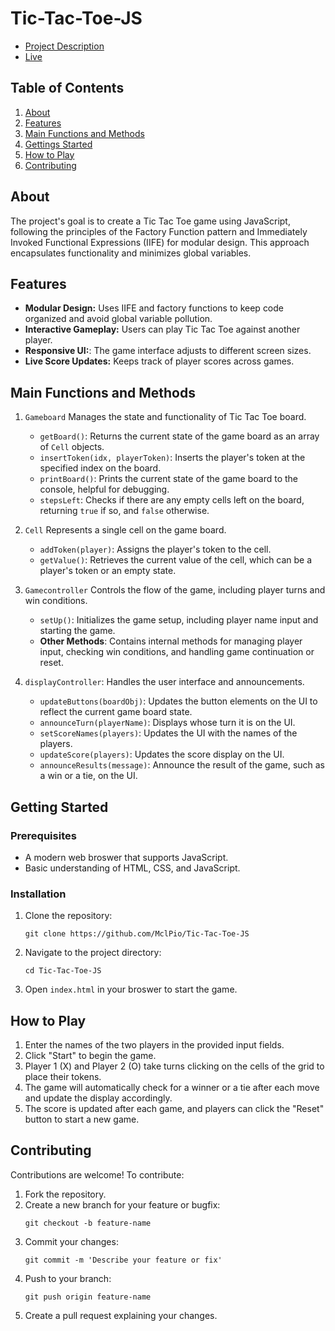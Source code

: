 # Tic-Tac-Toe-JS

* [Project Description](https://www.theodinproject.com/lessons/javascript-tic-tac-toe)
* [Live](https://www.michaelpious.com/Tic-Tac-Toe-JS/)

## Table of Contents
1. [About](#about)
2. [Features](#features)
3. [Main Functions and Methods](#main-functions-and-methods)
4. [Gettings Started](#getting-started)
5. [How to Play](#how-to-play)
6. [Contributing](#contributing)

## About
The project's goal is to create a Tic Tac Toe game using JavaScript, following the principles of the Factory Function pattern and Immediately Invoked Functional Expressions (IIFE) for modular design. This approach encapsulates functionality and minimizes global variables.

## Features
* **Modular Design:** Uses IIFE and factory functions to keep code organized and avoid global variable pollution.
* **Interactive Gameplay:** Users can play Tic Tac Toe against another player.
* **Responsive UI:**: The game interface adjusts to different screen sizes.
* **Live Score Updates:** Keeps track of player scores across games.

## Main Functions and Methods
1. `Gameboard` Manages the state and functionality of Tic Tac Toe board.
    * `getBoard()`: Returns the current state of the game board as an array of `Cell` objects. 
    * `insertToken(idx, playerToken)`: Inserts the player's token at the specified index on the board.
    * `printBoard()`: Prints the current state of the game board to the console, helpful for debugging. 
    * `stepsLeft`: Checks if there are any empty cells left on the board, returning `true` if so, and `false` otherwise.

2. `Cell` Represents a single cell on the game board.
    * `addToken(player)`: Assigns the player's token to the cell.
    * `getValue()`: Retrieves the current value of the cell, which can be a player's token or an empty state.

3. `Gamecontroller` Controls the flow of the game, including player turns and win conditions. 
    * `setUp()`: Initializes the game setup, including player name input and starting the game.
    * **Other Methods**: Contains internal methods for managing player input, checking win conditions, and handling game continuation or reset.

4. `displayController`: Handles the user interface and announcements.
    * `updateButtons(boardObj)`: Updates the button elements on the UI to reflect the current game board state.
    * `announceTurn(playerName)`: Displays whose turn it is on the UI.
    * `setScoreNames(players)`: Updates the UI with the names of the players.
    * `updateScore(players)`: Updates the score display on the UI.
    * `announceResults(message)`: Announce the result of the game, such as a win or a tie, on the UI.

## Getting Started
### Prerequisites
* A modern web broswer that supports JavaScript.
* Basic understanding of HTML, CSS, and JavaScript.

### Installation
1. Clone the repository:
    ```
    git clone https://github.com/MclPio/Tic-Tac-Toe-JS
    ```
2. Navigate to the project directory:
    ```
    cd Tic-Tac-Toe-JS
    ```
3. Open `index.html` in your broswer to start the game.

## How to Play
1. Enter the names of the two players in the provided input fields.
2. Click "Start" to begin the game.
3. Player 1 (X) and Player 2 (O) take turns clicking on the cells of the grid to place their tokens.
4. The game will automatically check for a winner or a tie after each move and update the display accordingly.
5. The score is updated after each game, and players can click the "Reset" button to start a new game.

## Contributing
Contributions are welcome! To contribute:
1. Fork the repository.
2. Create a new branch for your feature or bugfix:
    ```
    git checkout -b feature-name
    ```
3. Commit your changes:
    ```
    git commit -m 'Describe your feature or fix'
    ```
4. Push to your branch:
    ```
    git push origin feature-name
    ```
5. Create a pull request explaining your changes.
